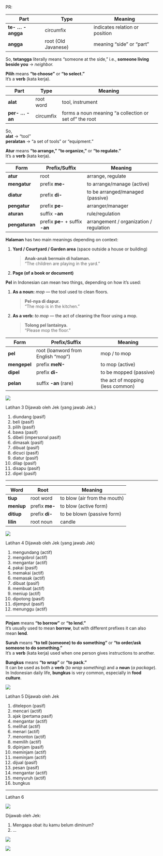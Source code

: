 

PR:

|Part|Type|Meaning|
|---|---|---|
|**te- … -angga**|circumfix|indicates relation or position|
|**angga**|root (Old Javanese)|meaning “side” or “part”|

So, **tetangga** literally means “someone at the side,” i.e., **someone living beside you** → _neighbor._

**Pilih** means **“to choose”** or **“to select.”**  
It’s a **verb** (kata kerja).

|Part|Type|Meaning|
|---|---|---|
|**alat**|root word|tool, instrument|
|**per- … -an**|circumfix|forms a noun meaning “a collection or set of” the root|

So,  
**alat** → “tool”  
**peralatan** → “a set of tools” or “equipment.”

**Atur** means **“to arrange,” “to organize,”** or **“to regulate.”**  
It’s a **verb** (kata kerja).

| Form           | Prefix/Suffix                   | Meaning                                 |
| -------------- | ------------------------------- | --------------------------------------- |
| **atur**       | root                            | arrange, regulate                       |
| **mengatur**   | prefix **me-**                  | to arrange/manage (active)              |
| **diatur**     | prefix **di-**                  | to be arranged/managed (passive)        |
| **pengatur**   | prefix **pe-**                  | arranger/manager                        |
| **aturan**     | suffix **-an**                  | rule/regulation                         |
| **pengaturan** | prefix **pe-** + suffix **-an** | arrangement / organization / regulation |

**Halaman** has two main meanings depending on context:

1. **Yard / Courtyard / Garden area** (space outside a house or building)
    
    > **Anak-anak bermain di halaman.**  
    > “The children are playing in the yard.”
    
2. **Page (of a book or document)**


**Pel** in Indonesian can mean two things, depending on how it’s used:

1. **As a noun:** _mop_ — the tool used to clean floors.
    
    > **Pel-nya di dapur.**  
    > “The mop is in the kitchen.”
    
2. **As a verb:** _to mop_ — the act of cleaning the floor using a mop.
    
    > **Tolong pel lantainya.**  
    > “Please mop the floor.”

| Form         | Prefix/Suffix                      | Meaning                          |
| ------------ | ---------------------------------- | -------------------------------- |
| **pel**      | root (loanword from English “mop”) | mop / to mop                     |
| **mengepel** | prefix **meN-**                    | to mop (active)                  |
| **dipel**    | prefix **di-**                     | to be mopped (passive)           |
| **pelan**    | suffix **-an** (rare)              | the act of mopping (less common) |

![](Screenshot_2025-10-14T20-29-43_UTC+0800.png)


Latihan 3
Dijawab oleh Jek (yang jawab Jek.)
1. diundang (pasif)
2. beli (pasif)
3. pilih (pasif)
4. bawa (pasif)
5. dibeli (impersonal pasif)
6. dimasak (pasif)
7. dibuat (pasif)
8. dicuci (pasif)
9. diatur (pasif)
10. dilap (pasif)
11. disapu (pasif)
12. dipel (pasif)


---


| Word       | Root           | Meaning                      |
| ---------- | -------------- | ---------------------------- |
| **tiup**   | root word      | to blow (air from the mouth) |
| **meniup** | prefix **me-** | to blow (active form)        |
| **ditiup** | prefix **di-** | to be blown (passive form)   |
| **lilin**  | root noun      | candle                       |

![](Screenshot_2025-10-14T20-30-04_UTC+0800.png)

Latihan 4
Dijawab oleh Jek (yang jawab Jek)
1. mengundang (actif)
2. mengobrol (actif)
3. mengantar (actif)
4. pakai (pasif)
5. memakai (actif)
6. memasak (actif)
7. dibuat (pasif)
8. membuat (actif)
9. meniup (actif)
10. dipotong (pasif)
11. dijemput (pasif)
12. menunggu (actif)

---

**Pinjam** means **“to borrow”** or **“to lend.”**  
It’s usually used to mean **borrow**, but with different prefixes it can also mean **lend**.

**Suruh** means **“to tell (someone) to do something”** or **“to order/ask someone to do something.”**  
It’s a **verb** (kata kerja) used when one person gives instructions to another.

**Bungkus** means **“to wrap”** or **“to pack.”**  
It can be used as both a **verb** (_to wrap something_) and a **noun** (_a package_). In Indonesian daily life, **bungkus** is very common, especially in **food culture**.

![](Screenshot_2568-10-19T17-53-09_UTC+0800@2x.png)

Latihan 5
Dijawab oleh Jek

1. ditelepon (pasif)
2. mencari (actif)
3. ajak (pertama pasif)
4. mengantar (actif)
5. melihat (actif)
6. menari (actif)
7. menonton (actif)
8. memilih (actif)
9. dipinjam (pasif)
10. meminjam (actif)
11. meminjam (actif)
12. dijual (pasif)
13. pesan (pasif)
14. mengantar (actif)
15. menyuruh (actif)
16. bungkus

---

Latihan 6

![](Screenshot_2568-10-19T17-36-24_UTC+0800@2x.png)

Dijawab oleh Jek:
1. Mengapa obat itu kamu belum diminum?
2. ...

![](Screenshot_2568-10-19T17-36-34_UTC+0800@2x.png)

![](Screenshot_2568-10-19T17-36-45_UTC+0800@2x.png)

